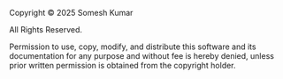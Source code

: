 Copyright © 2025 Somesh Kumar

All Rights Reserved.

Permission to use, copy, modify, and distribute this software and its
documentation for any purpose and without fee is hereby denied, unless
prior written permission is obtained from the copyright holder.
